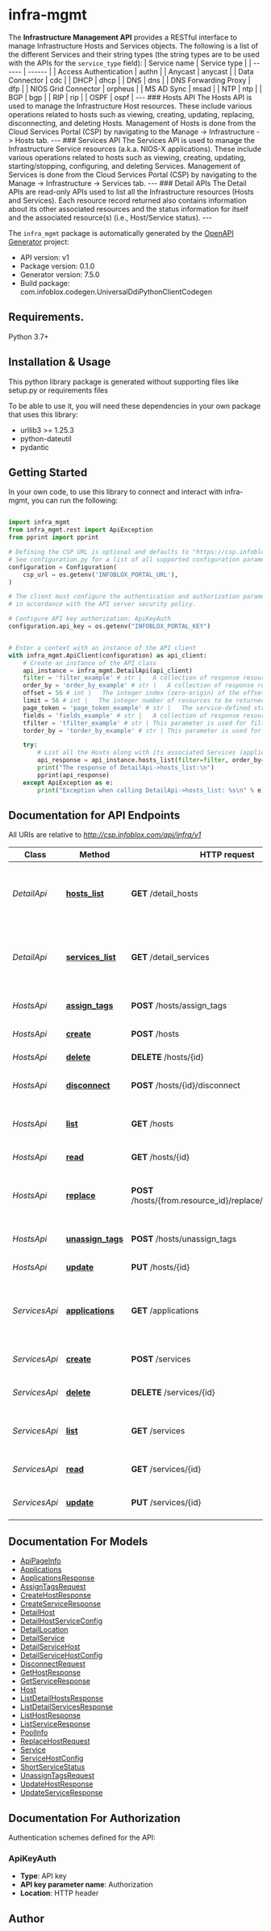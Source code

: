 # infra-mgmt
The **Infrastructure Management API** provides a RESTful interface to manage Infrastructure Hosts and Services objects.  The following is a list of the different Services and their string types (the string types are to be used with the APIs for the `service_type` field):  | Service name | Service type |   | ------ | ------ |   | Access Authentication | authn |   | Anycast | anycast |   | Data Connector | cdc |   | DHCP | dhcp |   | DNS | dns |   | DNS Forwarding Proxy | dfp |   | NIOS Grid Connector | orpheus |   | MS AD Sync | msad |   | NTP | ntp |   | BGP | bgp |   | RIP | rip |   | OSPF | ospf |    ---   ### Hosts API  The Hosts API is used to manage the Infrastructure Host resources. These include various operations related to hosts such as viewing, creating, updating, replacing, disconnecting, and deleting Hosts. Management of Hosts is done from the Cloud Services Portal (CSP) by navigating to the Manage -> Infrastructure -> Hosts tab.  ---   ### Services API  The Services API is used to manage the Infrastructure Service resources (a.k.a. NIOS-X applications). These include various operations related to hosts such as viewing, creating, updating, starting/stopping, configuring, and deleting Services. Management of Services is done from the Cloud Services Portal (CSP) by navigating to the Manage -> Infrastructure -> Services tab.  ---   ### Detail APIs  The Detail APIs are read-only APIs used to list all the Infrastructure resources (Hosts and Services). Each resource record returned also contains information about its other associated resources and the status information for itself and the associated resource(s) (i.e., Host/Service status).  ---   

The `infra_mgmt` package is automatically generated by the [OpenAPI Generator](https://openapi-generator.tech) project:

- API version: v1
- Package version: 0.1.0
- Generator version: 7.5.0
- Build package: com.infoblox.codegen.UniversalDdiPythonClientCodegen

## Requirements.

Python 3.7+

## Installation & Usage

This python library package is generated without supporting files like setup.py or requirements files

To be able to use it, you will need these dependencies in your own package that uses this library:

* urllib3 >= 1.25.3
* python-dateutil
* pydantic

## Getting Started

In your own code, to use this library to connect and interact with infra-mgmt,
you can run the following:

```python

import infra_mgmt
from infra_mgmt.rest import ApiException
from pprint import pprint

# Defining the CSP URL is optional and defaults to "https://csp.infoblox.com"
# See configuration.py for a list of all supported configuration parameters.
configuration = Configuration(
    csp_url = os.getenv('INFOBLOX_PORTAL_URL'),
)

# The client must configure the authentication and authorization parameters
# in accordance with the API server security policy.

# Configure API key authorization: ApiKeyAuth
configuration.api_key = os.getenv("INFOBLOX_PORTAL_KEY")


# Enter a context with an instance of the API client
with infra_mgmt.ApiClient(configuration) as api_client:
    # Create an instance of the API class
    api_instance = infra_mgmt.DetailApi(api_client)
    filter = 'filter_example' # str |   A collection of response resources can be filtered by a logical expression string that includes JSON tag references to values in each resource, literal values, and logical operators. If a resource does not have the specified tag, its value is assumed to be null.  Literal values include numbers (integer and floating-point), and quoted (both single- or double-quoted) literal strings, and 'null'. The following operators are commonly used in filter expressions:  |  Op   |  Description               |  |  --   |  -----------               |  |  ==   |  Equal                     |  |  !=   |  Not Equal                 |  |  >    |  Greater Than              |  |   >=  |  Greater Than or Equal To  |  |  <    |  Less Than                 |  |  <=   |  Less Than or Equal To     |  |  and  |  Logical AND               |  |  ~    |  Matches Regex             |  |  !~   |  Does Not Match Regex      |  |  or   |  Logical OR                |  |  not  |  Logical NOT               |  |  ()   |  Groupping Operators       |         (optional)
    order_by = 'order_by_example' # str |   A collection of response resources can be sorted by their JSON tags. For a 'flat' resource, the tag name is straightforward. If sorting is allowed on non-flat hierarchical resources, the service should implement a qualified naming scheme such as dot-qualification to reference data down the hierarchy. If a resource does not have the specified tag, its value is assumed to be null.)  Specify this parameter as a comma-separated list of JSON tag names. The sort direction can be specified by a suffix separated by whitespace before the tag name. The suffix 'asc' sorts the data in ascending order. The suffix 'desc' sorts the data in descending order. If no suffix is specified the data is sorted in ascending order.         (optional)
    offset = 56 # int |   The integer index (zero-origin) of the offset into a collection of resources. If omitted or null the value is assumed to be '0'.          (optional)
    limit = 56 # int |   The integer number of resources to be returned in the response. The service may impose maximum value. If omitted the service may impose a default value.          (optional)
    page_token = 'page_token_example' # str |   The service-defined string used to identify a page of resources. A null value indicates the first page.          (optional)
    fields = 'fields_example' # str |   A collection of response resources can be transformed by specifying a set of JSON tags to be returned. For a “flat” resource, the tag name is straightforward. If field selection is allowed on non-flat hierarchical resources, the service should implement a qualified naming scheme such as dot-qualification to reference data down the hierarchy. If a resource does not have the specified tag, the tag does not appear in the output resource.  Specify this parameter as a comma-separated list of JSON tag names.         (optional)
    tfilter = 'tfilter_example' # str | This parameter is used for filtering by tags. (optional)
    torder_by = 'torder_by_example' # str | This parameter is used for sorting by tags. (optional)

    try:
        # List all the Hosts along with its associated Services (applications).
        api_response = api_instance.hosts_list(filter=filter, order_by=order_by, offset=offset, limit=limit, page_token=page_token, fields=fields, tfilter=tfilter, torder_by=torder_by)
        print("The response of DetailApi->hosts_list:\n")
        pprint(api_response)
    except ApiException as e:
        print("Exception when calling DetailApi->hosts_list: %s\n" % e)

```

## Documentation for API Endpoints

All URIs are relative to *http://csp.infoblox.com/api/infra/v1*

Class | Method | HTTP request | Description
------------ | ------------- | ------------- | -------------
*DetailApi* | [**hosts_list**](infra_mgmt/docs/DetailApi.md#hosts_list) | **GET** /detail_hosts | List all the Hosts along with its associated Services (applications).
*DetailApi* | [**services_list**](infra_mgmt/docs/DetailApi.md#services_list) | **GET** /detail_services | List all the Services (applications) along with its associated Hosts.
*HostsApi* | [**assign_tags**](infra_mgmt/docs/HostsApi.md#assign_tags) | **POST** /hosts/assign_tags | Assign tags for list of hosts.
*HostsApi* | [**create**](infra_mgmt/docs/HostsApi.md#create) | **POST** /hosts | Create a Host resource.
*HostsApi* | [**delete**](infra_mgmt/docs/HostsApi.md#delete) | **DELETE** /hosts/{id} | Delete a Host resource.
*HostsApi* | [**disconnect**](infra_mgmt/docs/HostsApi.md#disconnect) | **POST** /hosts/{id}/disconnect | Disconnect a Host by resource ID.
*HostsApi* | [**list**](infra_mgmt/docs/HostsApi.md#list) | **GET** /hosts | List all the Host resources for an account.
*HostsApi* | [**read**](infra_mgmt/docs/HostsApi.md#read) | **GET** /hosts/{id} | Get a Host resource.
*HostsApi* | [**replace**](infra_mgmt/docs/HostsApi.md#replace) | **POST** /hosts/{from.resource_id}/replace/{to.resource_id} | Migrate a Host&#39;s configuration from one to another.
*HostsApi* | [**unassign_tags**](infra_mgmt/docs/HostsApi.md#unassign_tags) | **POST** /hosts/unassign_tags | Unassign tag for the list hosts.
*HostsApi* | [**update**](infra_mgmt/docs/HostsApi.md#update) | **PUT** /hosts/{id} | Update a Host resource.
*ServicesApi* | [**applications**](infra_mgmt/docs/ServicesApi.md#applications) | **GET** /applications | List applications (Service types) for a particular account.
*ServicesApi* | [**create**](infra_mgmt/docs/ServicesApi.md#create) | **POST** /services | Create a Service resource.
*ServicesApi* | [**delete**](infra_mgmt/docs/ServicesApi.md#delete) | **DELETE** /services/{id} | Delete a Service resource.
*ServicesApi* | [**list**](infra_mgmt/docs/ServicesApi.md#list) | **GET** /services | List all the Service resources for an account.
*ServicesApi* | [**read**](infra_mgmt/docs/ServicesApi.md#read) | **GET** /services/{id} | Read a Service resource.
*ServicesApi* | [**update**](infra_mgmt/docs/ServicesApi.md#update) | **PUT** /services/{id} | Update a Service resource.


## Documentation For Models

 - [ApiPageInfo](infra_mgmt/docs/ApiPageInfo.md)
 - [Applications](infra_mgmt/docs/Applications.md)
 - [ApplicationsResponse](infra_mgmt/docs/ApplicationsResponse.md)
 - [AssignTagsRequest](infra_mgmt/docs/AssignTagsRequest.md)
 - [CreateHostResponse](infra_mgmt/docs/CreateHostResponse.md)
 - [CreateServiceResponse](infra_mgmt/docs/CreateServiceResponse.md)
 - [DetailHost](infra_mgmt/docs/DetailHost.md)
 - [DetailHostServiceConfig](infra_mgmt/docs/DetailHostServiceConfig.md)
 - [DetailLocation](infra_mgmt/docs/DetailLocation.md)
 - [DetailService](infra_mgmt/docs/DetailService.md)
 - [DetailServiceHost](infra_mgmt/docs/DetailServiceHost.md)
 - [DetailServiceHostConfig](infra_mgmt/docs/DetailServiceHostConfig.md)
 - [DisconnectRequest](infra_mgmt/docs/DisconnectRequest.md)
 - [GetHostResponse](infra_mgmt/docs/GetHostResponse.md)
 - [GetServiceResponse](infra_mgmt/docs/GetServiceResponse.md)
 - [Host](infra_mgmt/docs/Host.md)
 - [ListDetailHostsResponse](infra_mgmt/docs/ListDetailHostsResponse.md)
 - [ListDetailServicesResponse](infra_mgmt/docs/ListDetailServicesResponse.md)
 - [ListHostResponse](infra_mgmt/docs/ListHostResponse.md)
 - [ListServiceResponse](infra_mgmt/docs/ListServiceResponse.md)
 - [PoolInfo](infra_mgmt/docs/PoolInfo.md)
 - [ReplaceHostRequest](infra_mgmt/docs/ReplaceHostRequest.md)
 - [Service](infra_mgmt/docs/Service.md)
 - [ServiceHostConfig](infra_mgmt/docs/ServiceHostConfig.md)
 - [ShortServiceStatus](infra_mgmt/docs/ShortServiceStatus.md)
 - [UnassignTagsRequest](infra_mgmt/docs/UnassignTagsRequest.md)
 - [UpdateHostResponse](infra_mgmt/docs/UpdateHostResponse.md)
 - [UpdateServiceResponse](infra_mgmt/docs/UpdateServiceResponse.md)


<a id="documentation-for-authorization"></a>
## Documentation For Authorization


Authentication schemes defined for the API:
<a id="ApiKeyAuth"></a>
### ApiKeyAuth

- **Type**: API key
- **API key parameter name**: Authorization
- **Location**: HTTP header


## Author




